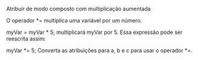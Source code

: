 Atribuir de modo composto com multiplicação aumentada

O operador *= multiplica uma variável por um número.

myVar = myVar * 5;
multiplicará myVar por 5. Essa expressão pode ser reescrita assim:

myVar *= 5;
Converta as atribuições para a, b e c para usar o operador *=.